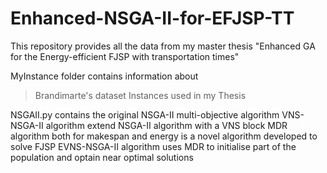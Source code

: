 # Enhanced-NSGA-II-for-EFJSP-TT

This repository provides all the data from my master thesis "Enhanced GA for the Energy-efficient FJSP with transportation times"

MyInstance folder contains information about
>Brandimarte's dataset
>Instances used in my Thesis

NSGAII.py contains the original NSGA-II multi-objective algorithm
VNS-NSGA-II algorithm extend NSGA-II algorithm with a VNS block
MDR algorithm both for makespan and energy is a novel algorithm developed to solve FJSP
EVNS-NSGA-II algorithm uses MDR to initialise part of the population and optain near optimal solutions
